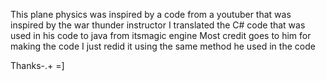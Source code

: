 This plane physics was inspired by a code from a youtuber
that was inspired by the war thunder instructor
I translated the C# code that was used in his code to java from itsmagic engine
Most credit goes to him for making the code
I just redid it using the same method he used in the code


Thanks-.+ =]

